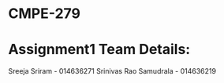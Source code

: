 # CMPE-279
# Assignment1 Team Details:
Sreeja Sriram - 014636271
Srinivas Rao Samudrala - 014636219

